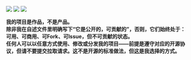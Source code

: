 <img src="https://skillicons.dev/icons?i=html,css,js,vscode,php,apache,python,golang,aws,gcp,azure,vue,nodejs,git,docker,vim&theme=light&perline=8"/>

<img src="https://github-profile-summary-cards.vercel.app/api/cards/profile-details?username=JanePHPDev&theme=github_dark" />

<img src="https://github-readme-stats.vercel.app/api?username=JanePHPDev" />

**我的项目是作品，不是产品。  
除非我在自述文件里明确写下“它是公开的，可贡献的”，否则，它们始终处于：可用、可商用、可Fork、可Issue，但不可贡献的状态。  
任何人可以以任意方式使用、修改或分发我的项目——前提是遵守对应的开源协议，但请不要提交拉取请求。这不是开源的标准做法，但这是我选择的方式。**
